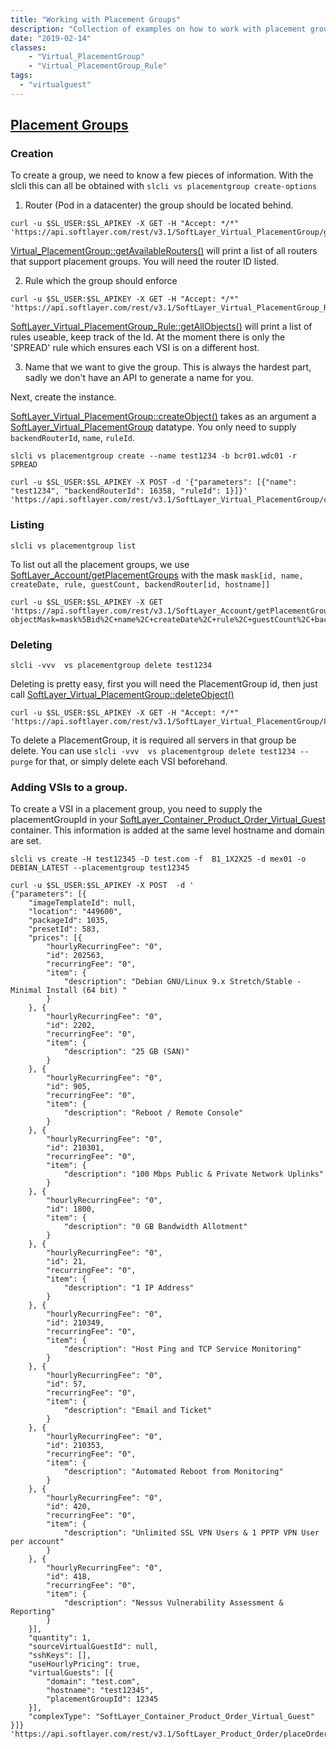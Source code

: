 ```yaml
---
title: "Working with Placement Groups"
description: "Collection of examples on how to work with placement groups."
date: "2019-02-14"
classes:
    - "Virtual_PlacementGroup"
    - "Virtual_PlacementGroup_Rule"
tags:
  - "virtualguest"
---
```


## [Placement Groups](https://console.bluemix.net/docs/vsi/vsi_placegroup.html#placement-groups)


### Creation
To create a group, we need to know a few pieces of information. With the slcli this can all be obtained with `slcli vs placementgroup create-options`

1. Router (Pod in a datacenter) the group should be located behind.

```
curl -u $SL_USER:$SL_APIKEY -X GET -H "Accept: */*" 'https://api.softlayer.com/rest/v3.1/SoftLayer_Virtual_PlacementGroup/getAvailableRouters.json'
```

[Virtual_PlacementGroup::getAvailableRouters()](/reference/services/SoftLayer_Virtual_PlacementGroup/getAvailableRouters) will print a list of all routers that support placement groups. You will need the router ID listed.

2. Rule which the group should enforce

```
curl -u $SL_USER:$SL_APIKEY -X GET -H "Accept: */*" 'https://api.softlayer.com/rest/v3.1/SoftLayer_Virtual_PlacementGroup_Rule/getAllObjects.json'
```
[SoftLayer_Virtual_PlacementGroup_Rule::getAllObjects()](/reference/services/SoftLayer_Virtual_PlacementGroup_Rule/getAllObjects/) will print a list of rules useable, keep track of the Id. At the moment there is only the 'SPREAD' rule which ensures each VSI is on a different host. 

3. Name that we want to give the group.
This is always the hardest part, sadly we don't have an API to generate a name for you.


Next, create the instance.

[SoftLayer_Virtual_PlacementGroup::createObject()](reference/services/SoftLayer_Virtual_PlacementGroup/createObject/) takes as an argument a [SoftLayer_Virtual_PlacementGroup](reference/datatypes/SoftLayer_Virtual_PlacementGroup/) datatype. You only need to supply `backendRouterId`, `name`, `ruleId`. 

`slcli vs placementgroup create --name test1234 -b bcr01.wdc01 -r SPREAD`

```
curl -u $SL_USER:$SL_APIKEY -X POST -d '{"parameters": [{"name": "test1234", "backendRouterId": 16358, "ruleId": 1}]}' 'https://api.softlayer.com/rest/v3.1/SoftLayer_Virtual_PlacementGroup/createObject.json'
```


### Listing
`slcli vs placementgroup list`

To list out all the placement groups, we use [SoftLayer_Account/getPlacementGroups](/reference/services/SoftLayer_Account/getPlacementGroups/)
with the mask `mask[id, name, createDate, rule, guestCount, backendRouter[id, hostname]]` 

```
curl -u $SL_USER:$SL_APIKEY -X GET 'https://api.softlayer.com/rest/v3.1/SoftLayer_Account/getPlacementGroups.json?objectMask=mask%5Bid%2C+name%2C+createDate%2C+rule%2C+guestCount%2C+backendRouter%5Bid%2C+hostname%5D%5D'
```

### Deleting
`slcli -vvv  vs placementgroup delete test1234`

Deleting is pretty easy, first you will need the PlacementGroup id, then just call [SoftLayer_Virtual_PlacementGroup::deleteObject()](/reference/services/SoftLayer_Virtual_PlacementGroup/deleteObject/)

```
curl -u $SL_USER:$SL_APIKEY -X GET -H "Accept: */*"  'https://api.softlayer.com/rest/v3.1/SoftLayer_Virtual_PlacementGroup/81435/deleteObject.json
```


To delete a PlacementGroup, it is required all servers in that group be delete. You can use `slcli -vvv  vs placementgroup delete test1234 --purge` for that, or simply delete each VSI beforehand.

### Adding VSIs to a group.
To create a VSI in a placement group, you need to supply the placementGroupId in your [SoftLayer_Container_Product_Order_Virtual_Guest](/reference/datatypes/SoftLayer_Container_Product_Order_Virtual_Guest/) container. This information is added at the same level hostname and domain are set. 

`slcli vs create -H test12345 -D test.com -f  B1_1X2X25 -d mex01 -o DEBIAN_LATEST --placementgroup test12345`

```
curl -u $SL_USER:$SL_APIKEY -X POST  -d '
{"parameters": [{
    "imageTemplateId": null,
    "location": "449600",
    "packageId": 1035,
    "presetId": 583,
    "prices": [{
        "hourlyRecurringFee": "0",
        "id": 202563,
        "recurringFee": "0",
        "item": {
            "description": "Debian GNU/Linux 9.x Stretch/Stable - Minimal Install (64 bit) "
        }
    }, {
        "hourlyRecurringFee": "0",
        "id": 2202,
        "recurringFee": "0",
        "item": {
            "description": "25 GB (SAN)"
        }
    }, {
        "hourlyRecurringFee": "0",
        "id": 905,
        "recurringFee": "0",
        "item": {
            "description": "Reboot / Remote Console"
        }
    }, {
        "hourlyRecurringFee": "0",
        "id": 210301,
        "recurringFee": "0",
        "item": {
            "description": "100 Mbps Public & Private Network Uplinks"
        }
    }, {
        "hourlyRecurringFee": "0",
        "id": 1800,
        "item": {
            "description": "0 GB Bandwidth Allotment"
        }
    }, {
        "hourlyRecurringFee": "0",
        "id": 21,
        "recurringFee": "0",
        "item": {
            "description": "1 IP Address"
        }
    }, {
        "hourlyRecurringFee": "0",
        "id": 210349,
        "recurringFee": "0",
        "item": {
            "description": "Host Ping and TCP Service Monitoring"
        }
    }, {
        "hourlyRecurringFee": "0",
        "id": 57,
        "recurringFee": "0",
        "item": {
            "description": "Email and Ticket"
        }
    }, {
        "hourlyRecurringFee": "0",
        "id": 210353,
        "recurringFee": "0",
        "item": {
            "description": "Automated Reboot from Monitoring"
        }
    }, {
        "hourlyRecurringFee": "0",
        "id": 420,
        "recurringFee": "0",
        "item": {
            "description": "Unlimited SSL VPN Users & 1 PPTP VPN User per account"
        }
    }, {
        "hourlyRecurringFee": "0",
        "id": 418,
        "recurringFee": "0",
        "item": {
            "description": "Nessus Vulnerability Assessment & Reporting"
        }
    }],
    "quantity": 1,
    "sourceVirtualGuestId": null,
    "sshKeys": [],
    "useHourlyPricing": true,
    "virtualGuests": [{
        "domain": "test.com",
        "hostname": "test12345",
        "placementGroupId": 12345
    }],
    "complexType": "SoftLayer_Container_Product_Order_Virtual_Guest"
}]} 'https://api.softlayer.com/rest/v3.1/SoftLayer_Product_Order/placeOrder.json'
```


